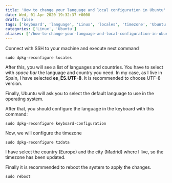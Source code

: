 ```yaml
---
title: 'How to change your language and local configuration in Ubuntu'
date: Wed, 01 Apr 2020 19:32:37 +0000
draft: false
tags: ['keyboard', 'language', 'Linux', 'locales', 'timezone', 'Ubuntu']
categories: ['Linux', 'Ubuntu']
aliases: ['/how-to-change-your-language-and-local-configuration-in-ubuntu.md']
---
```


Connect with SSH to your machine and execute next command

    sudo dpkg-reconfigure locales

After this, you will see a list of languages and countries. You have to select with _space bar_ the language and country you need. In my case, as I live in Spain, I have selected **es\_ES.UTF-8**. It is recommended to choose UTF-8 version.

Finally, Ubuntu will ask you to select the default language to use in the operating system.

After that, you should configure the language in the keyboard with this command:

    sudo dpkg-reconfigure keyboard-configuration

Now, we will configure the timezone

    sudo dpkg-reconfigure tzdata

I have select the country (Europe) and the city (Madrid) where I live, so the timezone has been updated.

Finally it is recommended to reboot the system to apply the changes.

    sudo reboot

